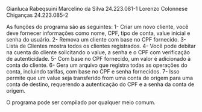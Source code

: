 Gianluca Rabeqsuini Marcelino da Silva 24.223.081-1
Lorenzo Colonnese Chiganças 24.223.085-2

As funções do programa são as seguintes:
1- Criar um novo cliente, você deve fornecer informações como nome, CPF, tipo de conta, value inicial e senha do usuário.
2- Remova um cliente com base no CPF fornecido.
3- Lista de Clientes mostra todos os clientes registrados.
4- Você pode debitar na cuenta do cliente solicitando o value, a senha e o CPF com verificação de autenticidade.
5- Com base no CPF fornecido, um valor é adicionado à conta do cliente.
6- Gera um arquivo que registra todas as operações do conta, incluindo tarifas, com base no CPF e senha fornecidos.
7- Isso permite que um value seja transferido from uma conta de origem para uma conta de destino, requerendo a autenticação do CPF e a senha da conta de origem.

O programa pode ser compilado por qualquer meio comum. 
